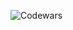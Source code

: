 
![Codewars](https://github.r2v.ch/codewars?user=zuko_zu&&theme=light)


<!---
zuko-zu/zuko-zu is a ✨ special ✨ repository because its `README.md` (this file) appears on your GitHub profile.
You can click the Preview link to take a look at your changes.
--->
